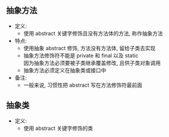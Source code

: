 ## 抽象方法
- 定义:  
  - 使用 abstract 关键字修饰且没有方法体的方法, 称作抽象方法
- 特点:  
  - 使用抽象 abstract 修饰, 方法没有方法体, 留给子类去实现   
  - 抽象方法修饰符不能是 private 和 final 以及 static  
    因为抽象方法必须要被子类继承覆盖修改, 且供子类对象调用
  - 抽象方法必须定义在抽象类或接口中
- 备注:  
  - 一般来说, 习惯性把 abstract 写在方法修饰符最前面

## 抽象类
- 定义:  
  - 使用 abstract 关键字修饰的类